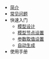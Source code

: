 * [简介](README)
* [常见问题](FAQ)
* 快速入门
  * [模型设计](quick/01)
  * [模型节点设置](quick/02)
  * [参数取值设置](quick/03)
  * [自动生成](quick/04)
* 使用手册